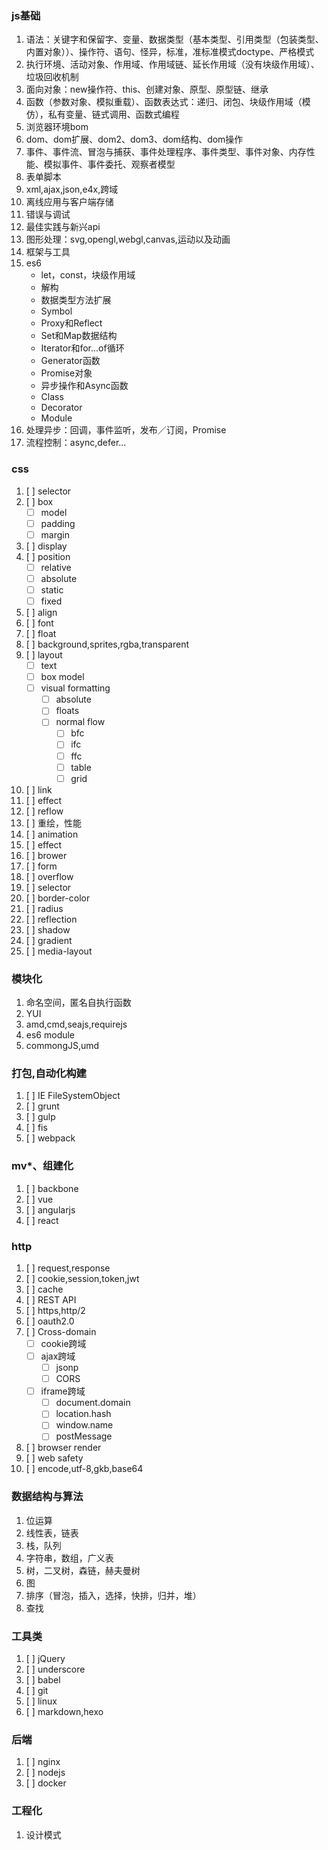 ### js基础
1. 语法：关键字和保留字、变量、数据类型（基本类型、引用类型（包装类型、内置对象））、操作符、语句、怪异，标准，准标准模式doctype、严格模式
2. 执行环境、活动对象、作用域、作用域链、延长作用域（没有块级作用域）、垃圾回收机制
3. 面向对象：new操作符、this、创建对象、原型、原型链、继承
4. 函数（参数对象、模拟重载）、函数表达式：递归、闭包、块级作用域（模仿），私有变量、链式调用、函数式编程
5. 浏览器环境bom
6. dom、dom扩展、dom2、dom3、dom结构、dom操作
7. 事件、事件流、冒泡与捕获、事件处理程序、事件类型、事件对象、内存性能、模拟事件、事件委托、观察者模型
8. 表单脚本
9. xml,ajax,json,e4x,跨域
10. 离线应用与客户端存储
11. 错误与调试
12. 最佳实践与新兴api
13. 图形处理：svg,opengl,webgl,canvas,运动以及动画
14. 框架与工具
15. es6
    - let，const，块级作用域
    - 解构
    - 数据类型方法扩展
    - Symbol
    - Proxy和Reflect
    - Set和Map数据结构
    - Iterator和for...of循环
    - Generator函数
    - Promise对象
    - 异步操作和Async函数
    - Class
    - Decorator
    - Module
16. 处理异步：回调，事件监听，发布／订阅，Promise
17. 流程控制：async,defer...

### css
1. [ ] selector
2. [ ] box
    - [ ] model
    - [ ] padding
    - [ ] margin
3. [ ] display
4. [ ] position
    - [ ] relative
    - [ ] absolute
    - [ ] static
    - [ ] fixed
5. [ ] align
6. [ ] font
7. [ ] float
8. [ ] background,sprites,rgba,transparent
9. [ ] layout
    - [ ] text
    - [ ] box model
    - [ ] visual formatting
        - [ ] absolute
        - [ ] floats
        - [ ] normal flow
            - [ ] bfc
            - [ ] ifc
            - [ ] ffc
            - [ ] table
            - [ ] grid
10. [ ] link
11. [ ] effect
12. [ ] reflow
13. [ ] 重绘，性能
14. [ ] animation
15. [ ] effect
16. [ ] brower
17. [ ] form
18. [ ] overflow
19. [ ] selector
20. [ ] border-color
21. [ ] radius
22. [ ] reflection
23. [ ] shadow
24. [ ] gradient
25. [ ] media-layout

### 模块化
1. 命名空间，匿名自执行函数
2. YUI
3. amd,cmd,seajs,requirejs
4. es6 module
5. commongJS,umd

### 打包,自动化构建
1. [ ] IE FileSystemObject
2. [ ] grunt
3. [ ] gulp
4. [ ] fis
5. [ ] webpack

### mv*、组建化
1. [ ] backbone
2. [ ] vue
3. [ ] angularjs
4. [ ] react

### http
1. [ ] request,response
2. [ ] cookie,session,token,jwt
3. [ ] cache
4. [ ] REST API
5. [ ] https,http/2
6. [ ] oauth2.0
7. [ ] Cross-domain
    - [ ] cookie跨域
    - [ ] ajax跨域
        - [ ] jsonp
        - [ ] CORS
    - [ ] iframe跨域
        - [ ] document.domain
        - [ ] location.hash
        - [ ] window.name
        - [ ] postMessage
8. [ ] browser render
9. [ ] web safety
10. [ ] encode,utf-8,gkb,base64



### 数据结构与算法
1. 位运算
2. 线性表，链表
3. 栈，队列
4. 字符串，数组，广义表
5. 树，二叉树，森链，赫夫曼树
6. 图
7. 排序（冒泡，插入，选择，快排，归并，堆）
8. 查找

### 工具类
1. [ ] jQuery
2. [ ] underscore
3. [ ] babel
4. [ ] git
5. [ ] linux
6. [ ] markdown,hexo

### 后端
1. [ ] nginx
2. [ ] nodejs
3. [ ] docker

### 工程化
1. 设计模式